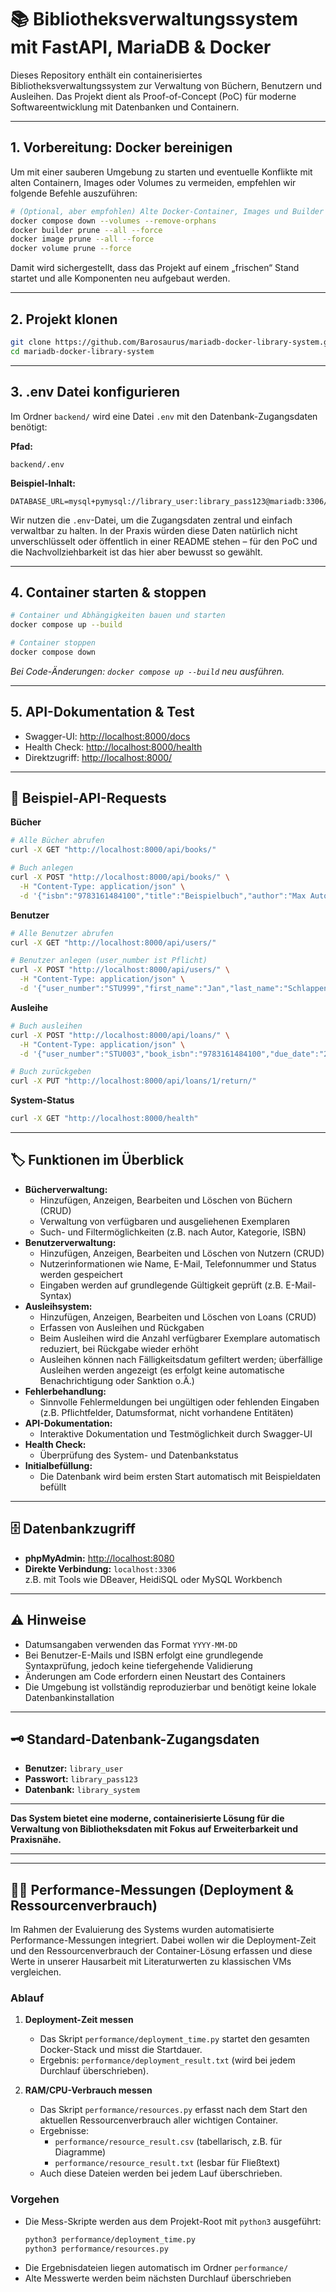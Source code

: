 # 📚 Bibliotheksverwaltungssystem mit FastAPI, MariaDB & Docker

Dieses Repository enthält ein containerisiertes Bibliotheksverwaltungssystem zur Verwaltung von Büchern, Benutzern und Ausleihen. Das Projekt dient als Proof-of-Concept (PoC) für moderne Softwareentwicklung mit Datenbanken und Containern.

---

## 1. Vorbereitung: Docker bereinigen

Um mit einer sauberen Umgebung zu starten und eventuelle Konflikte mit alten Containern, Images oder Volumes zu vermeiden, empfehlen wir folgende Befehle auszuführen:

```bash
# (Optional, aber empfohlen) Alte Docker-Container, Images und Builder entfernen
docker compose down --volumes --remove-orphans
docker builder prune --all --force
docker image prune --all --force
docker volume prune --force
```

Damit wird sichergestellt, dass das Projekt auf einem „frischen“ Stand startet und alle Komponenten neu aufgebaut werden.

---

## 2. Projekt klonen

```bash
git clone https://github.com/Barosaurus/mariadb-docker-library-system.git
cd mariadb-docker-library-system
```

---

## 3. .env Datei konfigurieren

Im Ordner `backend/` wird eine Datei `.env` mit den Datenbank-Zugangsdaten benötigt:

**Pfad:**  
```
backend/.env
```

**Beispiel-Inhalt:**  
```env
DATABASE_URL=mysql+pymysql://library_user:library_pass123@mariadb:3306/library_system
```

Wir nutzen die `.env`-Datei, um die Zugangsdaten zentral und einfach verwaltbar zu halten. In der Praxis würden diese Daten natürlich nicht unverschlüsselt oder öffentlich in einer README stehen – für den PoC und die Nachvollziehbarkeit ist das hier aber bewusst so gewählt.

---

## 4. Container starten & stoppen

```bash
# Container und Abhängigkeiten bauen und starten
docker compose up --build

# Container stoppen
docker compose down
```

*Bei Code-Änderungen: `docker compose up --build` neu ausführen.*

---

## 5. API-Dokumentation & Test

- Swagger-UI: [http://localhost:8000/docs](http://localhost:8000/docs)
- Health Check: [http://localhost:8000/health](http://localhost:8000/health)
- Direktzugriff: [http://localhost:8000/](http://localhost:8000/)

---

## 🧪 Beispiel-API-Requests

**Bücher**
```bash
# Alle Bücher abrufen
curl -X GET "http://localhost:8000/api/books/"

# Buch anlegen
curl -X POST "http://localhost:8000/api/books/" \
  -H "Content-Type: application/json" \
  -d '{"isbn":"9783161484100","title":"Beispielbuch","author":"Max Autor","category":"Technik","publication_year":2023,"total_copies":2,"available_copies":2}'
```

**Benutzer**
```bash
# Alle Benutzer abrufen
curl -X GET "http://localhost:8000/api/users/"

# Benutzer anlegen (user_number ist Pflicht)
curl -X POST "http://localhost:8000/api/users/" \
  -H "Content-Type: application/json" \
  -d '{"user_number":"STU999","first_name":"Jan","last_name":"Schlappen","email":"jan@uni.de","phone":"122333","status":"active"}'
```

**Ausleihe**
```bash
# Buch ausleihen
curl -X POST "http://localhost:8000/api/loans/" \
  -H "Content-Type: application/json" \
  -d '{"user_number":"STU003","book_isbn":"9783161484100","due_date":"2025-09-02"}'

# Buch zurückgeben
curl -X PUT "http://localhost:8000/api/loans/1/return/"
```

**System-Status**
```bash
curl -X GET "http://localhost:8000/health"
```

---

## 🏷️ Funktionen im Überblick

- **Bücherverwaltung:** 
  - Hinzufügen, Anzeigen, Bearbeiten und Löschen von Büchern (CRUD)
  - Verwaltung von verfügbaren und ausgeliehenen Exemplaren
  - Such- und Filtermöglichkeiten (z.B. nach Autor, Kategorie, ISBN)
- **Benutzerverwaltung:** 
  - Hinzufügen, Anzeigen, Bearbeiten und Löschen von Nutzern (CRUD)
  - Nutzerinformationen wie Name, E-Mail, Telefonnummer und Status werden gespeichert
  - Eingaben werden auf grundlegende Gültigkeit geprüft (z.B. E-Mail-Syntax)
- **Ausleihsystem:** 
  - Hinzufügen, Anzeigen, Bearbeiten und Löschen von Loans (CRUD)
  - Erfassen von Ausleihen und Rückgaben
  - Beim Ausleihen wird die Anzahl verfügbarer Exemplare automatisch reduziert, bei Rückgabe wieder erhöht
  - Ausleihen können nach Fälligkeitsdatum gefiltert werden; überfällige Ausleihen werden angezeigt (es erfolgt keine automatische Benachrichtigung oder Sanktion o.Ä.)
- **Fehlerbehandlung:** 
  - Sinnvolle Fehlermeldungen bei ungültigen oder fehlenden Eingaben (z.B. Pflichtfelder, Datumsformat, nicht vorhandene Entitäten)
- **API-Dokumentation:** 
  - Interaktive Dokumentation und Testmöglichkeit durch Swagger-UI
- **Health Check:** 
  - Überprüfung des System- und Datenbankstatus
- **Initialbefüllung:** 
  - Die Datenbank wird beim ersten Start automatisch mit Beispieldaten befüllt

---

## 🗄️ Datenbankzugriff

- **phpMyAdmin:** [http://localhost:8080](http://localhost:8080)
- **Direkte Verbindung:** `localhost:3306`  
  z.B. mit Tools wie DBeaver, HeidiSQL oder MySQL Workbench

---

## ⚠️ Hinweise

- Datumsangaben verwenden das Format `YYYY-MM-DD`
- Bei Benutzer-E-Mails und ISBN erfolgt eine grundlegende Syntaxprüfung, jedoch keine tiefergehende Validierung
- Änderungen am Code erfordern einen Neustart des Containers
- Die Umgebung ist vollständig reproduzierbar und benötigt keine lokale Datenbankinstallation

---

## 🗝️ Standard-Datenbank-Zugangsdaten

- **Benutzer:** `library_user`
- **Passwort:** `library_pass123`
- **Datenbank:** `library_system`

---

**Das System bietet eine moderne, containerisierte Lösung für die Verwaltung von Bibliotheksdaten mit Fokus auf Erweiterbarkeit und Praxisnähe.**

---
---

## 🧑‍🔬 Performance-Messungen (Deployment & Ressourcenverbrauch)

Im Rahmen der Evaluierung des Systems wurden automatisierte Performance-Messungen integriert. Dabei wollen wir die Deployment-Zeit und den Ressourcenverbrauch der Container-Lösung erfassen und diese Werte in unserer Hausarbeit mit Literaturwerten zu klassischen VMs vergleichen.

### Ablauf

1. **Deployment-Zeit messen**  
   - Das Skript `performance/deployment_time.py` startet den gesamten Docker-Stack und misst die Startdauer.
   - Ergebnis: `performance/deployment_result.txt` (wird bei jedem Durchlauf überschrieben).

2. **RAM/CPU-Verbrauch messen**  
   - Das Skript `performance/resources.py` erfasst nach dem Start den aktuellen Ressourcenverbrauch aller wichtigen Container.
   - Ergebnisse:  
     - `performance/resource_result.csv` (tabellarisch, z.B. für Diagramme)
     - `performance/resource_result.txt` (lesbar für Fließtext)
   - Auch diese Dateien werden bei jedem Lauf überschrieben.

### Vorgehen

- Die Mess-Skripte werden aus dem Projekt-Root mit `python3` ausgeführt:
  ```bash
  python3 performance/deployment_time.py
  python3 performance/resources.py
  ```
- Die Ergebnisdateien liegen automatisch im Ordner `performance/` 
- Alte Messwerte werden beim nächsten Durchlauf überschrieben